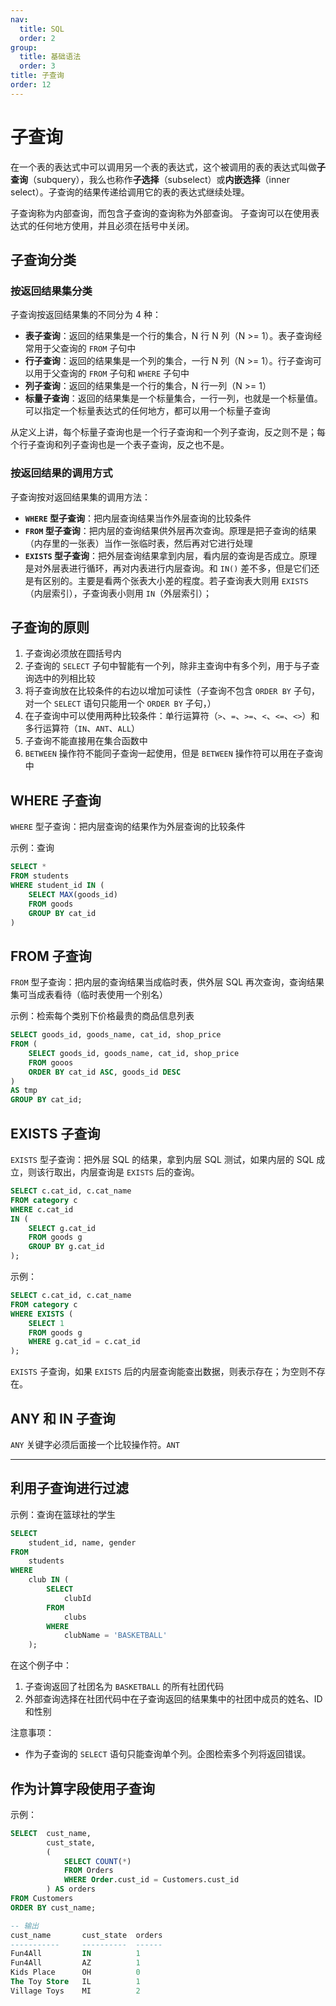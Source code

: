 ```yaml
---
nav:
  title: SQL
  order: 2
group:
  title: 基础语法
  order: 3
title: 子查询
order: 12
---
```


# 子查询

在一个表的表达式中可以调用另一个表的表达式，这个被调用的表的表达式叫做**子查询**（subquery），我么也称作**子选择**（subselect）或**内嵌选择**（inner select）。子查询的结果传递给调用它的表的表达式继续处理。

子查询称为内部查询，而包含子查询的查询称为外部查询。 子查询可以在使用表达式的任何地方使用，并且必须在括号中关闭。

## 子查询分类

### 按返回结果集分类

子查询按返回结果集的不同分为 4 种：

- **表子查询**：返回的结果集是一个行的集合，N 行 N 列（N >= 1）。表子查询经常用于父查询的 `FROM` 子句中
- **行子查询**：返回的结果集是一个列的集合，一行 N 列（N >= 1）。行子查询可以用于父查询的 `FROM` 子句和 `WHERE` 子句中
- **列子查询**：返回的结果集是一个行的集合，N 行一列（N >= 1）
- **标量子查询**：返回的结果集是一个标量集合，一行一列，也就是一个标量值。可以指定一个标量表达式的任何地方，都可以用一个标量子查询

从定义上讲，每个标量子查询也是一个行子查询和一个列子查询，反之则不是；每个行子查询和列子查询也是一个表子查询，反之也不是。

### 按返回结果的调用方式

子查询按对返回结果集的调用方法：

- **`WHERE` 型子查询**：把内层查询结果当作外层查询的比较条件
- **`FROM` 型子查询**：把内层的查询结果供外层再次查询。原理是把子查询的结果（内存里的一张表）当作一张临时表，然后再对它进行处理
- **`EXISTS` 型子查询**：把外层查询结果拿到内层，看内层的查询是否成立。原理是对外层表进行循环，再对内表进行内层查询。和 `IN()` 差不多，但是它们还是有区别的。主要是看两个张表大小差的程度。若子查询表大则用 `EXISTS`（内层索引），子查询表小则用 `IN`（外层索引）；

## 子查询的原则

1. 子查询必须放在圆括号内
2. 子查询的 `SELECT` 子句中智能有一个列，除非主查询中有多个列，用于与子查询选中的列相比较
3. 将子查询放在比较条件的右边以增加可读性（子查询不包含 `ORDER BY` 子句，对一个 `SELECT` 语句只能用一个 `ORDER BY` 子句，）
4. 在子查询中可以使用两种比较条件：单行运算符（`>`、`=`、`>=`、`<`、`<=`、`<>`）和多行运算符（`IN`、`ANT`、`ALL`）
5. 子查询不能直接用在集合函数中
6. `BETWEEN` 操作符不能同子查询一起使用，但是 `BETWEEN` 操作符可以用在子查询中

## WHERE 子查询

`WHERE` 型子查询：把内层查询的结果作为外层查询的比较条件

示例：查询

```sql
SELECT *
FROM students
WHERE student_id IN (
    SELECT MAX(goods_id)
    FROM goods
    GROUP BY cat_id
)
```

## FROM 子查询

`FROM` 型子查询：把内层的查询结果当成临时表，供外层 SQL 再次查询，查询结果集可当成表看待（临时表使用一个别名）

示例：检索每个类别下价格最贵的商品信息列表

```sql
SELECT goods_id, goods_name, cat_id, shop_price
FROM (
    SELECT goods_id, goods_name, cat_id, shop_price
    FROM gooos
    ORDER BY cat_id ASC, goods_id DESC
)
AS tmp
GROUP BY cat_id;
```

## EXISTS 子查询

`EXISTS` 型子查询：把外层 SQL 的结果，拿到内层 SQL 测试，如果内层的 SQL 成立，则该行取出，内层查询是 `EXISTS` 后的查询。

```sql
SELECT c.cat_id, c.cat_name
FROM category c
WHERE c.cat_id
IN (
    SELECT g.cat_id
    FROM goods g
    GROUP BY g.cat_id
);
```

示例：

```sql
SELECT c.cat_id, c.cat_name
FROM category c
WHERE EXISTS (
    SELECT 1
    FROM goods g
    WHERE g.cat_id = c.cat_id
);
```

`EXISTS` 子查询，如果 `EXISTS` 后的内层查询能查出数据，则表示存在；为空则不存在。

## ANY 和 IN 子查询

`ANY` 关键字必须后面接一个比较操作符。`ANT`

---

## 利用子查询进行过滤

示例：查询在篮球社的学生

```sql
SELECT
    student_id, name, gender
FROM
    students
WHERE
    club IN (
        SELECT
            clubId
        FROM
            clubs
        WHERE
            clubName = 'BASKETBALL'
    );
```

在这个例子中：

1. 子查询返回了社团名为 `BASKETBALL` 的所有社团代码
2. 外部查询选择在社团代码中在子查询返回的结果集中的社团中成员的姓名、ID 和性别

注意事项：

- 作为子查询的 `SELECT` 语句只能查询单个列。企图检索多个列将返回错误。

## 作为计算字段使用子查询

示例：

```sql
SELECT  cust_name,
        cust_state,
        (
            SELECT COUNT(*)
            FROM Orders
            WHERE Order.cust_id = Customers.cust_id
        ) AS orders
FROM Customers
ORDER BY cust_name;

-- 输出
cust_name       cust_state  orders
-----------     ----------  ------
Fun4All         IN          1
Fun4All         AZ          1
Kids Place      OH          0
The Toy Store   IL          1
Village Toys    MI          2
```
